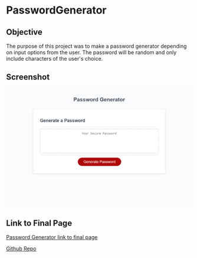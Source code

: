 # PasswordGenerator

## Objective
The purpose of this project was to make a password generator depending on input options from the user. The password will be random and only include characters of the user's choice.

## Screenshot

![Final page screenshot](./assets/password-screenshot.png) 


## Link to Final Page
[Password Generator link to final page](https://boldsja.github.io/PasswordGenerator/) 

[Github Repo](https://github.com/boldsja/PasswordGenerator)
